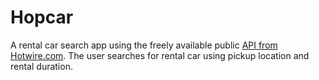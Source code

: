 # Hopcar

A rental car search app using the freely available public [API from Hotwire.com](http://developer.hotwire.com/docs/Rental_Car_Shopping_API). The user searches for rental car using pickup location and rental duration.
